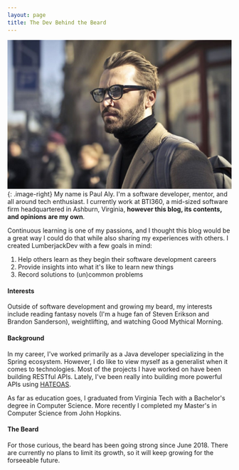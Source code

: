 ```yaml
---
layout: page
title: The Dev Behind the Beard
---
```


![A Picture of Me (and my beard)](/assets/images/pages/about.jpg){: .image-right}
My name is Paul Aly. I'm a software developer, mentor, and all around tech enthusiast. I currently work at BTI360, a mid-sized software firm headquartered in Ashburn, Virginia, **however this blog, its contents, and opinions are my own**. 

Continuous learning is one of my passions, and I thought this blog would be a great way I could do that while also sharing my experiences with others. I created LumberjackDev with a few goals in mind:
1. Help others learn as they begin their software development careers
1. Provide insights into what it's like to learn new things
1. Record solutions to (un)common problems

#### Interests
Outside of software development and growing my beard, my interests include reading fantasy novels (I'm a huge fan of Steven Erikson and Brandon Sanderson), weightlifting, and watching Good Mythical Morning.

#### Background
In my career, I've worked primarily as a Java developer specializing in the Spring ecosystem. However, I do like to view myself as a generalist when it comes to technologies. Most of the projects I have worked on have been building RESTful APIs. Lately, I've been really into building more powerful APIs using [HATEOAS](https://en.wikipedia.org/wiki/HATEOAS). 

As far as education goes, I graduated from Virginia Tech with a Bachelor's degree in Computer Science. More recently I completed my Master's in Computer Science from John Hopkins.

#### The Beard
For those curious, the beard has been going strong since June 2018. There are currently no plans to limit its growth, so it will keep growing for the forseeable future. 
